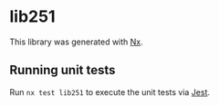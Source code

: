 # lib251

This library was generated with [Nx](https://nx.dev).


## Running unit tests

Run `nx test lib251` to execute the unit tests via [Jest](https://jestjs.io).


